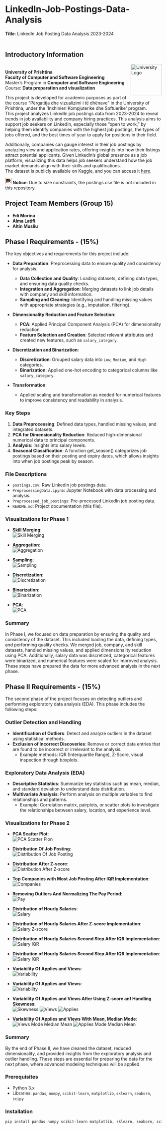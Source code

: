 # LinkedIn-Job-Postings-Data-Analysis
**Title**: LinkedIn Job Posting Data Analysis 2023-2024<br><br>

## Introductory Information
<img src="images/logo.png" alt="University Logo" width="100" align="right"><br>
**University of Prishtina**<br>
**Faculty of Computer and Software Engineering**<br> 
Master’s Program in **Computer and Software Engineering**                                            
Course: **Data preparation and visualization**



This project is developed for academic purposes as part of the course "Përgatitja dhe vizualizimi i të dhënave"  in the University of Prishtina, under the 'Inxhinieri Kompjuterike dhe Softuerike' program.<br>
This project analyzes LinkedIn job postings data from 2023-2024 to reveal trends in job availability and company hiring practices. This analysis aims to support job seekers on LinkedIn, especially those “open to work,” by helping them identify companies with the highest job postings, the types of jobs offered, and the best times of year to apply for positions in their field.

Additionally, companies can gauge interest in their job postings by analyzing view and application rates, offering insights into how their listings attract potential applicants. Given LinkedIn’s global presence as a job platform, visualizing this data helps job seekers understand how the job market demands align with their skills and qualifications.<br>
The dataset is publicly available on Kaggle, and you can access it [here](https://www.kaggle.com/datasets/arshkon/linkedin-job-postings).


<img src="https://raw.githubusercontent.com/FortAwesome/Font-Awesome/6.x/svgs/solid/cloud.svg" width="20" height="20" style="filter: invert(1) brightness(2);"> <strong>Notice</strong>: Due to size constraints, the postings.csv file is not included in this repository.

## Project Team Members (Group 15)
- **Edi Morina**
- **Alma Latifi**
- **Altin Musliu**


## Phase I Requirements - (15%)

The key objectives and requirements for this project include:

- **Data Preparation**: Preprocessing data to ensure quality and consistency for analysis.
  - **Data Collection and Quality**: Loading datasets, defining data types, and ensuring data quality checks.
  - **Integration and Aggregation**: Merging datasets to link job details with company and skill information.
  - **Sampling and Cleaning**: Identifying and handling missing values with appropriate strategies (e.g., imputation, filtering).
  
- **Dimensionality Reduction and Feature Selection**:
  - **PCA**: Applied Principal Component Analysis (PCA) for dimensionality reduction.
  - **Feature Selection and Creation**: Selected relevant attributes and created new features, such as `salary_category`.

- **Discretization and Binarization**:
  - **Discretization**: Grouped salary data into `Low`, `Medium`, and `High` categories.
  - **Binarization**: Applied one-hot encoding to categorical columns like `salary_category`.

- **Transformation**:
  - Applied scaling and transformation as needed for numerical features to improve consistency and readability in analysis.

### Key Steps

1. **Data Preprocessing**: Defined data types, handled missing values, and integrated datasets.
2. **PCA for Dimensionality Reduction**: Reduced high-dimensional numerical data to principal components.
3. **Analysis**: Insights into salary levels.
4. **Seasonal Classification**: A function get_season() categorizes job postings based on their posting and expiry dates, which allows insights into when job postings peak by season.

### File Descriptions

- `postings.csv`: Raw LinkedIn job postings data.
- `PreprocessingData.ipynb`: Jupyter Notebook with data processing and analysis.
- `Preprocessed_job_postings`: Pre-processed LinkedIn job posting data.
- `README.md`: Project documentation (this file).

### Visualizations for Phase 1

- **Skill Merging**:  
  ![Skill Merging](images/skill_merging.png)  
  

- **Aggregation**:  
  ![Aggregation](images/aggregation.png)  
  

- **Sampling**:  
  ![Sampling](images/sampling.png)  
  

- **Discretization**:  
  ![Discretization](images/discretization.png)  
  

- **Binarization**:  
  ![Binarization](images/binarization.png)  
  

- **PCA**:  
  ![PCA](images/pca.png)

### Summary

In Phase I, we focused on data preparation by ensuring the quality and consistency of the dataset. This included loading the data, defining types, and performing quality checks. We merged job, company, and skill datasets, handled missing values, and applied dimensionality reduction using PCA. Additionally, salary data was discretized, categorical features were binarized, and numerical features were scaled for improved analysis. These steps have prepared the data for more advanced analysis in the next phase.



## Phase II Requirements - (15%)

The second phase of the project focuses on detecting outliers and performing exploratory data analysis (EDA). This phase includes the following steps:

### **Outlier Detection and Handling**
- **Identification of Outliers**: Detect and analyze outliers in the dataset using statistical methods.
- **Exclusion of Incorrect Discoveries**: Remove or correct data entries that are found to be incorrect or irrelevant to the analysis.
  - Example methods: IQR (Interquartile Range), Z-Score, visual inspection through boxplots.

### **Exploratory Data Analysis (EDA)**
- **Descriptive Statistics**: Summarize key statistics such as mean, median, and standard deviation to understand data distribution.
- **Multivariate Analysis**: Perform analysis on multiple variables to find relationships and patterns.
  - Example: Correlation matrix, pairplots, or scatter plots to investigate the relationships between salary, location, and experience level.

### **Visualizations for Phase 2**

- **PCA Scatter Plot**:  
  ![PCA Scatter Plon](images/pca_scatter.png)
  
  
- **Distribution Of Job Posting**:  
  ![Distribution Of Job Posting](images/distribution.png)  


- **Distribution After Z-score**:  
  ![Distribution After Z-score](images/z-distribution.png)

  
- **Top Companies with Most Job Posting After IQR Implementation**:  
  ![Companies](images/companis.png)


- **Removing Outliers And Normalizing The Pay Period**:  
  ![Pay](images/pay_table.png)


- **Distribution of Hourly Salaries**:  
  ![Salary](images/salary.png)


- **Distribution of Hourly Salaries After Z-score Implementation**:  
  ![Salary Z-score](images/salary_zscore.png)


- **Distribution of Hourly Salaries Second Step After IQR Implementation**:  
  ![Salary IQR](images/salary_iqr.png)


- **Distribution of Hourly Salaries Second Step After IQR Implementation**:  
  ![Salary IQR](images/salary_iqr.png)


- **Variability Of Applies and Views**:  
  ![Variability](images/variablity.png)


- **Variability Of Applies and Views**:  
  ![Variability](images/variablity.png)


- **Variability Of Applies and Views After Using Z-score anf Handling Skewness**:  
  ![Skewness](images/skewness.png)
  ![Views](images/views.png) 
  ![Applies](images/applies.png)


- **Variability Of Applies and Views With Mean, Median Mode**:
  ![Views Mode Median Mean](images/views_mode.png) 
  ![Applies Mode Median Mean](images/applies_mode.png)

### Summary

By the end of Phase II, we have cleaned the dataset, reduced dimensionality, and provided insights from the exploratory analysis and outlier handling. These steps are essential for preparing the data for the next phase, where advanced modeling techniques will be applied.




### Prerequisites

- Python 3.x
- Libraries: `pandas`, `numpy`, `scikit-learn`, `matplotlib`, `sklearn`, `seaborn`, `scipy`

### Installation

```bash
pip install pandas numpy scikit-learn matplotlib, sklearn, seaborn, scipy